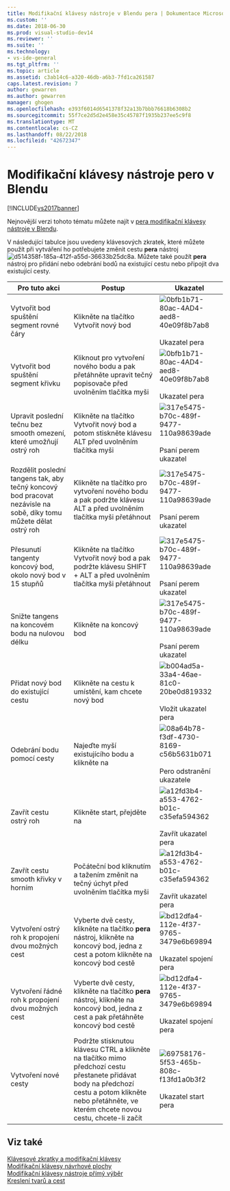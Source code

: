```yaml
---
title: Modifikační klávesy nástroje v Blendu pera | Dokumentace Microsoftu
ms.custom: ''
ms.date: 2018-06-30
ms.prod: visual-studio-dev14
ms.reviewer: ''
ms.suite: ''
ms.technology:
- vs-ide-general
ms.tgt_pltfrm: ''
ms.topic: article
ms.assetid: c3ab14c6-a320-46db-a6b3-7fd1ca261587
caps.latest.revision: 7
author: gewarren
ms.author: gewarren
manager: ghogen
ms.openlocfilehash: e393f6014d6541378f32a13b7bbb76618b6308b2
ms.sourcegitcommit: 55f7ce2d5d2e458e35c45787f1935b237ee5c9f8
ms.translationtype: MT
ms.contentlocale: cs-CZ
ms.lasthandoff: 08/22/2018
ms.locfileid: "42672347"
---
```

# <a name="pen-tool-modifier-keys-in-blend"></a>Modifikační klávesy nástroje pero v Blendu
[!INCLUDE[vs2017banner](../includes/vs2017banner.md)]

Nejnovější verzi tohoto tématu můžete najít v [pera modifikační klávesy nástroje v Blendu](https://docs.microsoft.com/visualstudio/designers/pen-tool-modifier-keys-in-blend).  
  
V následující tabulce jsou uvedeny klávesových zkratek, které můžete použít při vytváření ho potřebujete změnit cestu **pera** nástroj ![](../designers/media/d514358f-185a-412f-a55d-36633b25dc8a.png "d514358f-185a-412f-a55d-36633b25dc8a"). Můžete také použít **pera** nástroj pro přidání nebo odebrání bodů na existující cestu nebo připojit dva existující cesty.  
  
|Pro tuto akci|Postup|Ukazatel|  
|-----------------------|-------------|-------------|  
|Vytvořit bod spuštění segment rovné čáry|Klikněte na tlačítko Vytvořit nový bod|![](../designers/media/0bfb1b71-80ac-4ad4-aed8-40e09f8b7ab8.png "0bfb1b71-80ac-4AD4-aed8-40e09f8b7ab8")<br /><br /> Ukazatel pera|  
|Vytvořit bod spuštění segment křivku|Kliknout pro vytvoření nového bodu a pak přetáhněte upravit tečný popisovače před uvolněním tlačítka myši|![](../designers/media/0bfb1b71-80ac-4ad4-aed8-40e09f8b7ab8.png "0bfb1b71-80ac-4AD4-aed8-40e09f8b7ab8")<br /><br /> Ukazatel pera|  
|Upravit poslední tečnu bez smooth omezení, které umožňují ostrý roh|Klikněte na tlačítko Vytvořit nový bod a potom stiskněte klávesu ALT před uvolněním tlačítka myši|![](../designers/media/317e5475-b70c-489f-9477-110a98639ade.png "317e5475-b70c-489f-9477-110a98639ade")<br /><br /> Psaní perem ukazatel|  
|Rozdělit poslední tangens tak, aby tečný koncový bod pracovat nezávisle na sobě, díky tomu můžete dělat ostrý roh|Klikněte na tlačítko pro vytvoření nového bodu a pak podržte klávesu ALT a před uvolněním tlačítka myši přetáhnout|![](../designers/media/317e5475-b70c-489f-9477-110a98639ade.png "317e5475-b70c-489f-9477-110a98639ade")<br /><br /> Psaní perem ukazatel|  
|Přesunutí tangenty koncový bod, okolo nový bod v 15 stupňů|Klikněte na tlačítko Vytvořit nový bod a pak podržte klávesu SHIFT + ALT a před uvolněním tlačítka myši přetáhnout|![](../designers/media/317e5475-b70c-489f-9477-110a98639ade.png "317e5475-b70c-489f-9477-110a98639ade")<br /><br /> Psaní perem ukazatel|  
|Snižte tangens na koncovém bodu na nulovou délku|Klikněte na koncový bod|![](../designers/media/317e5475-b70c-489f-9477-110a98639ade.png "317e5475-b70c-489f-9477-110a98639ade")<br /><br /> Psaní perem ukazatel|  
|Přidat nový bod do existující cestu|Klikněte na cestu k umístění, kam chcete nový bod|![](../designers/media/b004ad5a-33a4-46ae-81c0-20be0d819332.png "b004ad5a-33a4-46ae-81c0-20be0d819332")<br /><br /> Vložit ukazatel pera|  
|Odebrání bodu pomocí cesty|Najeďte myší existujícího bodu a klikněte na|![](../designers/media/08a64b78-f3df-4730-8169-c56b5631b071.png "08a64b78-f3df-4730-8169-c56b5631b071")<br /><br /> Pero odstranění ukazatele|  
|Zavřít cestu ostrý roh|Klikněte start, přejděte na|![](../designers/media/a12fd3b4-a553-4762-b01c-c35efa594362.png "a12fd3b4-a553-4762-b01c-c35efa594362")<br /><br /> Zavřít ukazatel pera|  
|Zavřít cestu smooth křivky v horním|Počáteční bod kliknutím a tažením změnit na tečný úchyt před uvolněním tlačítka myši|![](../designers/media/a12fd3b4-a553-4762-b01c-c35efa594362.png "a12fd3b4-a553-4762-b01c-c35efa594362")<br /><br /> Zavřít ukazatel pera|  
|Vytvoření ostrý roh k propojení dvou možných cest|Vyberte dvě cesty, klikněte na tlačítko **pera** nástroj, klikněte na koncový bod, jedna z cest a potom klikněte na koncový bod cestě|![](../designers/media/bd12dfa4-112e-4f37-9765-3479e6b69894.png "bd12dfa4-112e-4f37-9765-3479e6b69894")<br /><br /> Ukazatel spojení pera|  
|Vytvoření řádné roh k propojení dvou možných cest|Vyberte dvě cesty, klikněte na tlačítko **pera** nástroj, klikněte na koncový bod, jedna z cest a pak přetáhněte koncový bod cestě|![](../designers/media/bd12dfa4-112e-4f37-9765-3479e6b69894.png "bd12dfa4-112e-4f37-9765-3479e6b69894")<br /><br /> Ukazatel spojení pera|  
|Vytvoření nové cesty|Podržte stisknutou klávesu CTRL a klikněte na tlačítko mimo předchozí cestu přestanete přidávat body na předchozí cestu a potom klikněte nebo přetáhněte, ve kterém chcete novou cestu, chcete-li začít|![](../designers/media/69758176-5f53-465b-808c-f13fd1a0b3f2.png "69758176-5f53-465b-808c-f13fd1a0b3f2")<br /><br /> Ukazatel start pera|  
  
## <a name="see-also"></a>Viz také  
 [Klávesové zkratky a modifikační klávesy](../designers/keyboard-shortcuts-and-modifier-keys-in-blend.md)   
 [Modifikační klávesy návrhové plochy](../designers/artboard-modifier-keys-in-blend.md)   
 [Modifikační klávesy nástroje přímý výběr](../designers/direct-selection-tool-modifier-keys-in-blend.md)   
 [Kreslení tvarů a cest](../designers/draw-shapes-and-paths.md)



